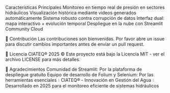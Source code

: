 Características Principales
Monitoreo en tiempo real de presión en sectores hidráulicos
Visualización histórica mediante videos generados automáticamente
Sistema robusto contra corrupción de datos
Interfaz dual: mapa interactivo + evolución temporal
Despliegue en la nube con Streamlit Community Cloud

🤝 Contribución
Las contribuciones son bienvenidas. Por favor abre un issue para discutir cambios importantes antes de enviar un pull request.

📄 Licencia
CIATEQ® 2025 ©
Este proyecto está bajo la Licencia MIT - ver el archivo LICENSE para más detalles.

🙏 Agradecimientos
Comunidad de Streamlit: Por la plataforma de despliegue gratuito
Equipo de desarrollo de Folium y Selenium: Por las herramientas esenciales
💧 CIATEQ® - Innovación en Gestión del Agua 💧
Desarrollado en 2025 para el monitoreo eficiente de sistemas hidráulicos

